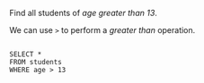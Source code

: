 Find all students of _age greater than 13_.

We can use `>` to perform a _greater than_ operation.

<codeblock language="sql" dbName="students1.db" type="lesson">
<code>
SELECT *
FROM students
WHERE age > 13
</code>
</codeblock>